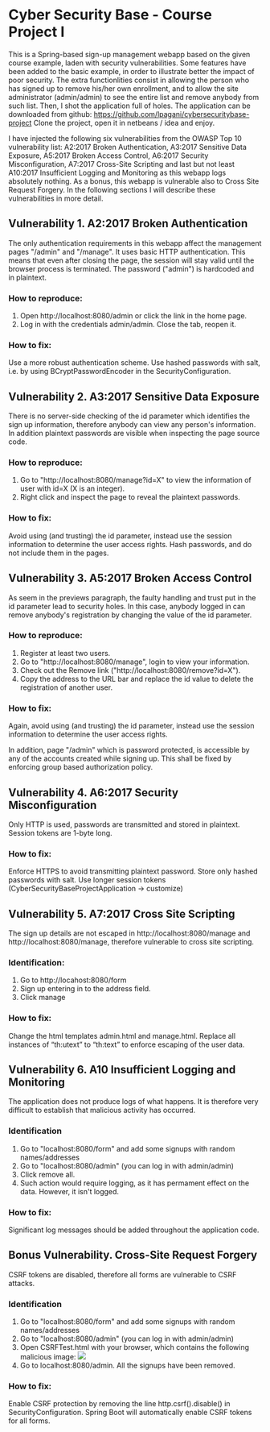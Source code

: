 # Cyber Security Base - Course Project I

This is a Spring-based sign-up management webapp based on the given course example, laden with security vulnerabilities. Some features have been added to the basic example, in order to illustrate better the impact of poor security. The extra functionlities consist in allowing the person who has signed up to remove his/her own enrollment, and to allow the site administrator (admin/admin) to see the entire list and remove anybody from such list. Then, I shot the application full of holes.
The application can be downloaded from github: https://github.com/lpagani/cybersecuritybase-project
Clone the project, open it in netbeans / idea and enjoy.

I have injected the following six vulnerabilities from the OWASP Top 10 vulnerability list: A2:2017 Broken Authentication, A3:2017 Sensitive Data Exposure, A5:2017 Broken Access Control, A6:2017 Security Misconfiguration, A7:2017 Cross-Site Scripting and last but not least A10:2017 Insufficient Logging and Monitoring as this webapp logs absolutely nothing. 
As a bonus, this webapp is vulnerable also to Cross Site Request Forgery.
In the following sections I will describe these vulnerabilities in more detail.

## Vulnerability 1. A2:2017 Broken Authentication
The only authentication requirements in this webapp affect the management pages "/admin" and "/manage". It uses basic HTTP authentication. This means that even after closing the page, the session will stay valid until the browser process is terminated. The password ("admin") is hardcoded and in plaintext.
### How to reproduce:
1. Open http://localhost:8080/admin or click the link in the home page. 
2. Log in with the credentials admin/admin. Close the tab, reopen it. 
### How to fix:
Use a more robust authentication scheme. Use hashed passwords with salt, i.e. by using BCryptPasswordEncoder in the SecurityConfiguration.

## Vulnerability 2. A3:2017 Sensitive Data Exposure
There is no server-side checking of the id parameter which identifies the sign up information, therefore anybody can view any person's information.
In addition plaintext passwords are visible when inspecting the page source code.
### How to reproduce:
1. Go to "http://localhost:8080/manage?id=X" to view the information of user with id=X (X is an integer).
2. Right click and inspect the page to reveal the plaintext passwords.
### How to fix:
Avoid using (and trusting) the id parameter, instead use the session information to determine the user access rights.
Hash passwords, and do not include them in the pages.

## Vulnerability 3. A5:2017 Broken Access Control
As seem in the previews paragraph, the faulty handling and trust put in the id parameter lead to security holes. In this case, anybody logged in can remove anybody's registration by changing the value of the id parameter.
### How to reproduce:
1. Register at least two users.
2. Go to "http://localhost:8080/manage", login to view your information.
3. Check out the Remove link ("http://localhost:8080/remove?id=X"). 
4. Copy the address to the URL bar and replace the id value to delete the registration of another user.
### How to fix:
Again, avoid using (and trusting) the id parameter, instead use the session information to determine the user access rights.

In addition, page "/admin" which is password protected, is accessible by any of the accounts created while signing up.
This shall be fixed by enforcing group based authorization policy.

## Vulnerability 4. A6:2017 Security Misconfiguration
Only HTTP is used, passwords are transmitted and stored in plaintext. Session tokens are 1-byte long.
### How to fix:
Enforce HTTPS to avoid transmitting plaintext password. Store only hashed passwords with salt. Use longer session tokens (CyberSecurityBaseProjectApplication -> customize)

## Vulnerability 5. A7:2017 Cross Site Scripting
The sign up details are not escaped in http://localhost:8080/manage and http://localhost:8080/manage, therefore vulnerable to cross site scripting.

### Identification:
1. Go to http://locahost:8080/form
1. Sign up entering <SCRIPT>alert(document.cookie);</SCRIPT> in to the address field.
2. Click manage

### How to fix:
Change the html templates admin.html and manage.html. 
Replace all instances of “th:utext” to “th:text” to enforce escaping of the user data.

## Vulnerability 6. A10 Insufficient Logging and Monitoring
The application does not produce logs of what happens. It is therefore very difficult to establish that malicious activity has occurred.
### Identification
1. Go to "localhost:8080/form" and add some signups with random names/addresses
2. Go to "localhost:8080/admin" (you can log in with admin/admin)
3. Click remove all.
4. Such action would require logging, as it has permament effect on the data. However, it isn't logged. 

### How to fix:
Significant log messages should be added throughout the application code.

## Bonus Vulnerability. Cross-Site Request Forgery
CSRF tokens are disabled, therefore all forms are vulnerable to CSRF attacks.
 
### Identification
1. Go to "localhost:8080/form" and add some signups with random names/addresses
2. Go to "localhost:8080/admin" (you can log in with admin/admin)
3. Open CSRFTest.html with your browser, which contains the following malicious image: <img src="http://localhost:8080/removeAll"/>
5. Go to localhost:8080/admin. All the signups have been removed.

### How to fix:
Enable CSRF protection by removing the line http.csrf().disable() in SecurityConfiguration. 
Spring Boot will automatically enable CSRF tokens for all forms.